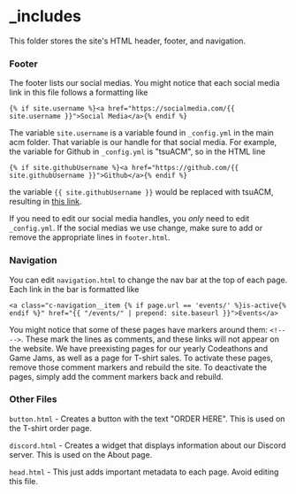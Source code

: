 # _includes
This folder stores the site's HTML header, footer, and navigation. 


### Footer
The footer lists our social medias. You might notice that each social media link in this file follows a formatting like 
```
{% if site.username %}<a href="https://socialmedia.com/{{ site.username }}">Social Media</a>{% endif %}
``` 
The variable `site.username` is a variable found in `_config.yml` in the main acm folder. That variable is our handle for that social media. 
For example, the variable for Github in `_config.yml` is "tsuACM", so in the HTML line 
```
{% if site.githubUsername %}<a href="https://github.com/{{ site.githubUsername }}">Github</a>{% endif %}
```
the variable `{{ site.githubUsername }}` would be replaced with tsuACM, resulting in [this link](https://github.com/tsuACM). 

If you need to edit our social media handles, you *only* need to edit `_config.yml`. If the social medias we use change, make sure to add or remove the appropriate lines in `footer.html`. 


### Navigation
You can edit `navigation.html` to change the nav bar at the top of each page. Each link in the bar is formatted like
```
<a class="c-navigation__item {% if page.url == 'events/' %}is-active{% endif %}" href="{{ "/events/" | prepend: site.baseurl }}">Events</a>
```

You might notice that some of these pages have markers around them: `<!-- -->`. These mark the lines as comments, and these links will not appear on the website. We have preexisting pages for our yearly Codeathons and Game Jams, as well as a page for T-shirt sales. To activate these pages, remove those comment markers and rebuild the site. To deactivate the pages, simply add the comment markers back and rebuild. 


### Other Files

`button.html` - Creates a button with the text "ORDER HERE". This is used on the T-shirt order page. 

`discord.html` - Creates a widget that displays information about our Discord server. This is used on the About page. 

`head.html` - This just adds important metadata to each page. Avoid editing this file.